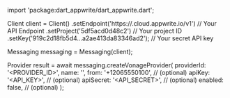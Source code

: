 import 'package:dart_appwrite/dart_appwrite.dart';

Client client = Client()
    .setEndpoint('https://<REGION>.cloud.appwrite.io/v1') // Your API Endpoint
    .setProject('5df5acd0d48c2') // Your project ID
    .setKey('919c2d18fb5d4...a2ae413da83346ad2'); // Your secret API key

Messaging messaging = Messaging(client);

Provider result = await messaging.createVonageProvider(
    providerId: '<PROVIDER_ID>',
    name: '<NAME>',
    from: '+12065550100', // (optional)
    apiKey: '<API_KEY>', // (optional)
    apiSecret: '<API_SECRET>', // (optional)
    enabled: false, // (optional)
);
